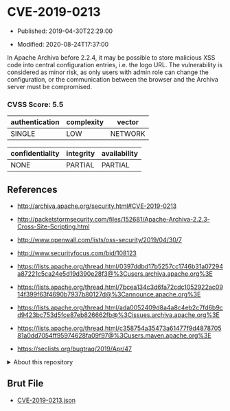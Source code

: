 # CVE-2019-0213

- Published: 2019-04-30T22:29:00

- Modified: 2020-08-24T17:37:00

In Apache Archiva before 2.2.4, it may be possible to store malicious XSS code into central configuration entries, i.e. the logo URL. The vulnerability is considered as minor risk, as only users with admin role can change the configuration, or the communication between the browser and the Archiva server must be compromised.

### CVSS Score: **5.5**

| authentication | complexity | vector |
| --- | --- | --- |
| SINGLE | LOW | NETWORK |

| confidentiality | integrity | availability |
| --- | --- | --- |
| NONE | PARTIAL | PARTIAL |

## References

* http://archiva.apache.org/security.html#CVE-2019-0213

* http://packetstormsecurity.com/files/152681/Apache-Archiva-2.2.3-Cross-Site-Scripting.html

* http://www.openwall.com/lists/oss-security/2019/04/30/7

* http://www.securityfocus.com/bid/108123

* https://lists.apache.org/thread.html/0397ddbd17b5257cc1746b31a07294a87221c5ca24e5d19d390e28f3@%3Cusers.archiva.apache.org%3E

* https://lists.apache.org/thread.html/7bcea134c3d6fa72cdc1052922ac0914f399f63f4690b7937b80127d@%3Cannounce.apache.org%3E

* https://lists.apache.org/thread.html/ada0052409d8a4a8c4eb2c7fd6b9cd9423bc753d5fce87eb826662fb@%3Cissues.archiva.apache.org%3E

* https://lists.apache.org/thread.html/c358754a35473a61477f9d487870581a0dd7054ff95974628fa09f97@%3Cusers.maven.apache.org%3E

* https://seclists.org/bugtraq/2019/Apr/47

<details>
<summary>About this repository</summary> 

  This repository is part of the project [Live Hack CVE](https://github.com/Live-Hack-CVE). Main website can be found [www.live-hack.org](https://www.live-hack.org) 
  
  Made by [Sn0wAlice](https://github.com/Sn0wAlice) for the people that care about security and need to have a feed of the latest CVEs. Hope you enjoy it, don't forget to star the repo and follow me on [Twitter](https://twitter.com/Sn0wAlice) and [Github](https://github.com/Sn0wAlice). And that is my [personnal website](https://www.alice-snow.me/)

  - [Home Page](https://github.com/Live-Hack-CVE)
  - [Framework](https://github.com/Live-Hack-CVE/cve-framework)
  - [CVE database](https://github.com/Live-Hack-CVE/full_database)
  - [Changelog](https://github.com/Live-Hack-CVE/Changelog)
</details>

## Brut File

* [CVE-2019-0213.json](https://raw.githubusercontent.com/Live-Hack-CVE/full_database/main/cves/2019/CVE-2019-0213.json)

